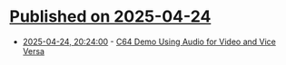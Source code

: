 # [Published on 2025-04-24](index.md)

* [2025-04-24, 20:24:00](https://soylentnews.org/article.pl?sid=25/04/23/1538243&from=rss) - [C64 Demo Using Audio for Video and Vice Versa](https://soylentnews.org/article.pl?sid=25/04/23/1538243&from=rss)
